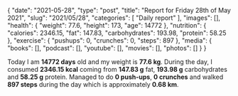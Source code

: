 {
    "date": "2021-05-28",
    "type": "post",
    "title": "Report for Friday 28th of May 2021",
    "slug": "2021\/05\/28",
    "categories": [
        "Daily report"
    ],
    "images": [],
    "health": {
        "weight": 77.6,
        "height": 173,
        "age": 14772
    },
    "nutrition": {
        "calories": 2346.15,
        "fat": 147.83,
        "carbohydrates": 193.98,
        "protein": 58.25
    },
    "exercise": {
        "pushups": 0,
        "crunches": 0,
        "steps": 897
    },
    "media": {
        "books": [],
        "podcast": [],
        "youtube": [],
        "movies": [],
        "photos": []
    }
}

Today I am <strong>14772 days</strong> old and my weight is <strong>77.6 kg</strong>. During the day, I consumed <strong>2346.15 kcal</strong> coming from <strong>147.83 g</strong> fat, <strong>193.98 g</strong> carbohydrates and <strong>58.25 g</strong> protein. Managed to do <strong>0 push-ups</strong>, <strong>0 crunches</strong> and walked <strong>897 steps</strong> during the day which is approximately <strong>0.68 km</strong>.